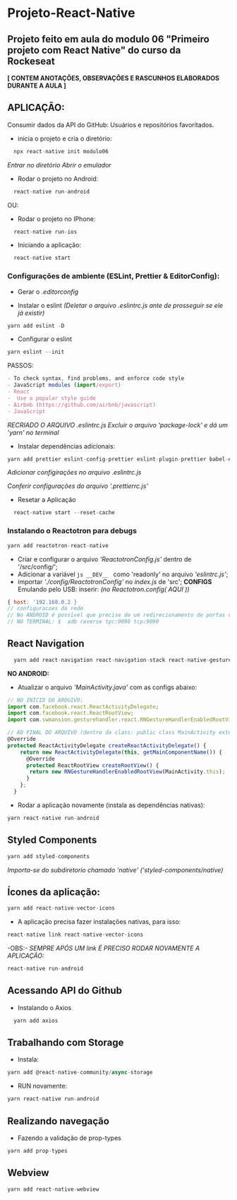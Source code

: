 # Projeto-React-Native

## Projeto feito em aula do modulo 06 "Primeiro projeto com React Native" do curso da Rockeseat

**[ CONTEM ANOTAÇÕES, OBSERVAÇÕES E RASCUNHOS ELABORADOS DURANTE A AULA ]**

## APLICAÇÃO:
Consumir dados da API do GitHub: Usuários e repositórios favoritados.

- inicia o projeto e cria o diretório:
```js
  npx react-native init modulo06
```
_Entrar no diretório_
_Abrir o emulador_

- Rodar o projeto no Android:

```js
  react-native run-android
```
OU:
- Rodar o projeto no IPhone:

```js
  react-native run-ios
```

- Iniciando a aplicação:
```js
  react-native start
```
### Configurações de ambiente (ESLint, Prettier & EditorConfig):

- Gerar o _.editorconfig_

- Instalar o eslint _(Deletar o arquivo .eslintrc.js ante de prosseguir se ele já existir)_

```js
yarn add eslint -D
```
- Configurar o eslint
```js
yarn eslint --init
```

PASSOS:

```js
- To check syntax, find problems, and enforce code style
- JavaScript modules (import/export)
- React
-  Use a popular style guide
- Airbnb (https://github.com/airbnb/javascript)
- JavaScript
```
_RECRIADO O ARQUIVO .eslintrc.js_
_Excluir o arquivo 'package-lock' e dá um 'yarn' no terminal_

- Instalar dependências adicionais:
```js
yarn add prettier eslint-config-prettier eslint-plugin-prettier babel-eslint -D
```
_Adicionar configirações no arquivo .eslintrc.js_

_Conferir configurações do arquivo '.prettierrc.js'_

- Resetar a Aplicação
```js
  react-native start --reset-cache
```
### Instalando o Reactotron para debugs

```js
yarn add reactotron-react-native
```

- Criar e configurar o arquivo _'ReactotronConfig.js'_ dentro de '/src/config/';
- Adicionar a variável ```js __DEV__ ``` como 'readonly' no arquivo _'eslintrc.js'_;
- importar _'./config/ReactotronConfig'_ no _index.js_ de 'src';
__CONFIGS__
Emulando pelo USB: inserir: _(no Reactotron.config( AQUI ))_
```js
{ host: '192.168.0.2 }
// configuracoes da rede
// No ANDROID é possível que precise de um redirecionamento de portas do ADB (ver na documentação)
// NO TERMINAL: $  adb reverse tpc:9090 tcp:9090
```

## React Navigation

```js
  yarn add react-navigation react-navigation-stack react-native-gesture-handler react-native-reanimated
```

**NO ANDROID:**
- Atualizar o arquivo _'MainActivity.java'_ com as configs abaixo:

```js
// NO INÍCIO DO ARQUIVO:
import com.facebook.react.ReactActivityDelegate;
import com.facebook.react.ReactRootView;
import com.swmansion.gesturehandler.react.RNGestureHandlerEnabledRootView;

// AO FINAL DO ARQUIVO (dentro da class: public class MainActivity extends ReactActivity):
@Override
protected ReactActivityDelegate createReactActivityDelegate() {
    return new ReactActivityDelegate(this, getMainComponentName()) {
      @Override
      protected ReactRootView createRootView() {
       return new RNGestureHandlerEnabledRootView(MainActivity.this);
      }
    };
  }
```

- Rodar a aplicação novamente (instala as dependências nativas):

```js
yarn react-native run-android
```

## Styled Components

```js
yarn add styled-components
```
_Importa-se do subdiretorio chamado 'native' ('styled-components/native)_

## Ícones da aplicação:

```js
yarn add react-native-vector-icons
```
- A aplicação precisa fazer instalações nativas, para isso:
```js
react-native link react-native-vector-icons
```

-OBS:-
_SEMPRE APÓS UM *link* É PRECISO RODAR NOVAMENTE A APLICAÇÃO:_
```js
react-native run-android
```

## Acessando API do Github

- Instalando o Axios
```js
  yarn add axios
```
## Trabalhando com Storage

- Instala:
```js
yarn add @react-native-community/async-storage
```
- RUN novamente:
```js
yarn react-native run-android
```

## Realizando navegação

- Fazendo a validação de prop-types
```js
yarn add prop-types
```

## Webview

```js
yarn add react-native-webview
```
